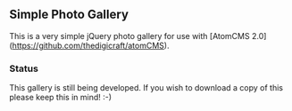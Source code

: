 ## Simple Photo Gallery

This is a very simple jQuery photo gallery for use with [AtomCMS 2.0] (https://github.com/thedigicraft/atomCMS).

### Status

This gallery is still being developed.  If you wish to download a copy of this please keep this in mind! :-)